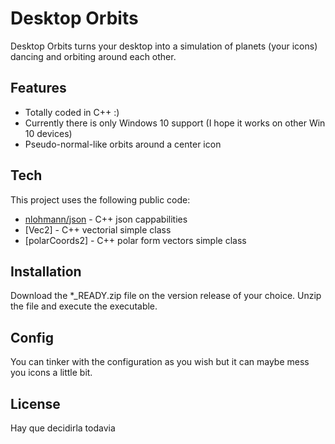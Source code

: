 # Desktop Orbits
Desktop Orbits turns your desktop into a simulation of planets (your icons) dancing and orbiting around each other.

## Features
- Totally coded in C++ :)
- Currently there is only Windows 10 support (I hope it works on other Win 10 devices)
- Pseudo-normal-like orbits around a center icon


## Tech
This project uses the following public code:

- [nlohmann/json] - C++ json cappabilities
- [Vec2] - C++ vectorial simple class
- [polarCoords2] - C++ polar form vectors simple class

## Installation
Download the *_READY.zip file on the version release of your choice.
Unzip the file and execute the executable.

## Config
You can tinker with the configuration as you wish but it can maybe mess you icons a little bit.

## License
Hay que decidirla todavia

[//]: # (These are reference links used in the body of this note and get stripped out when the markdown processor does its job. There is no need to format nicely because it shouldn't be seen. Thanks SO - http://stackoverflow.com/questions/4823468/store-comments-in-markdown-syntax)

   [nlohmann/json]: <https://github.com/nlohmann/json>
